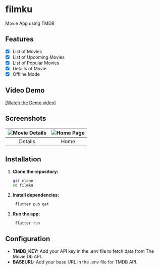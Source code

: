 # filmku

Movie App using TMDB

## Features

- [x] List of Movies
- [x] List of Upcoming Movies
- [x] List of Popular Movies
- [x] Details of Movie
- [x] Offline Mode

## Video Demo

[[Watch the Demo video]](https://drive.google.com/file/d/1_LDcVaKdp3n-72fGk11RSGRZbbpTRtEY/view?usp=sharing)

## Screenshots

| ![Movie Details](https://github.com/user-attachments/assets/287f8e6d-f912-4ec6-98f7-16ec52f183ac) | ![Home Page](https://github.com/user-attachments/assets/abff24af-94ba-465d-92f3-303c1f252e27) |
|:-------------------------------------------------------------------------------------------------:|:---------------------------------------------------------------------------------------------:|
|                                              Details                                              |                                             Home                                              |


## Installation

1. **Clone the repository:**
   ```bash
   git clone 
   cd filmku
   ```

2. **Install dependencies:**
   ```bash
    flutter pub get
   ```

3. **Run the app:**
   ```bash
    flutter run
    ```

## Configuration
- **TMDB_KEY:** Add your API key in the .env file to fetch data from The Movie Db API.
- **BASEURL:** Add your base URL in the .env file for TMDB API.